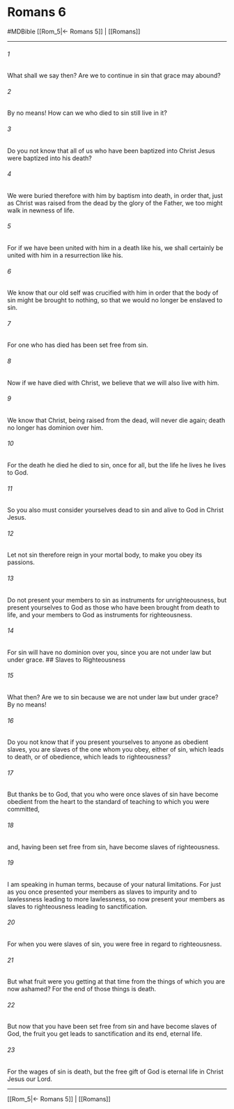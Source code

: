 # Romans 6
#MDBible
[[Rom_5|← Romans 5]] | [[Romans]]

***

###### 1 
What shall we say then? Are we to continue in sin that grace may abound? 

###### 2 
By no means! How can we who died to sin still live in it? 

###### 3 
Do you not know that all of us who have been baptized into Christ Jesus were baptized into his death? 

###### 4 
We were buried therefore with him by baptism into death, in order that, just as Christ was raised from the dead by the glory of the Father, we too might walk in newness of life. 

###### 5 
For if we have been united with him in a death like his, we shall certainly be united with him in a resurrection like his. 

###### 6 
We know that our old self was crucified with him in order that the body of sin might be brought to nothing, so that we would no longer be enslaved to sin. 

###### 7 
For one who has died has been set free from sin. 

###### 8 
Now if we have died with Christ, we believe that we will also live with him. 

###### 9 
We know that Christ, being raised from the dead, will never die again; death no longer has dominion over him. 

###### 10 
For the death he died he died to sin, once for all, but the life he lives he lives to God. 

###### 11 
So you also must consider yourselves dead to sin and alive to God in Christ Jesus. 

###### 12 
Let not sin therefore reign in your mortal body, to make you obey its passions. 

###### 13 
Do not present your members to sin as instruments for unrighteousness, but present yourselves to God as those who have been brought from death to life, and your members to God as instruments for righteousness. 

###### 14 
For sin will have no dominion over you, since you are not under law but under grace. ## Slaves to Righteousness 

###### 15 
What then? Are we to sin because we are not under law but under grace? By no means! 

###### 16 
Do you not know that if you present yourselves to anyone as obedient slaves, you are slaves of the one whom you obey, either of sin, which leads to death, or of obedience, which leads to righteousness? 

###### 17 
But thanks be to God, that you who were once slaves of sin have become obedient from the heart to the standard of teaching to which you were committed, 

###### 18 
and, having been set free from sin, have become slaves of righteousness. 

###### 19 
I am speaking in human terms, because of your natural limitations. For just as you once presented your members as slaves to impurity and to lawlessness leading to more lawlessness, so now present your members as slaves to righteousness leading to sanctification. 

###### 20 
For when you were slaves of sin, you were free in regard to righteousness. 

###### 21 
But what fruit were you getting at that time from the things of which you are now ashamed? For the end of those things is death. 

###### 22 
But now that you have been set free from sin and have become slaves of God, the fruit you get leads to sanctification and its end, eternal life. 

###### 23 
For the wages of sin is death, but the free gift of God is eternal life in Christ Jesus our Lord. 

***

[[Rom_5|← Romans 5]] | [[Romans]]
